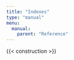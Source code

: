 ```yaml
---
title: "Indexes"
type: "manual"
menu:
  manual:
    parent: "Reference"
---
```


{{< construction >}}
